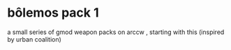 # bôlemos pack 1
a small series of gmod weapon packs on arccw , starting with this (inspired by urban coalition)
